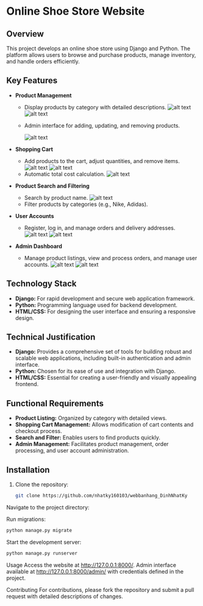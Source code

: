 # Online Shoe Store Website

## Overview

This project develops an online shoe store using Django and Python. The platform allows users to browse and purchase products, manage inventory, and handle orders efficiently.

## Key Features

- **Product Management**
  - Display products by category with detailed descriptions.
    ![alt text](image.png)
    ![alt text](image-1.png)
  - Admin interface for adding, updating, and removing products.

    ![alt text](image-3.png)
- **Shopping Cart**
  - Add products to the cart, adjust quantities, and remove items.
  ![alt text](image-4.png)
  ![alt text](image-5.png)
  - Automatic total cost calculation.
  ![alt text](image-6.png)

- **Product Search and Filtering**
  - Search by product name.
    ![alt text](image-7.png)
  - Filter products by categories (e.g., Nike, Adidas).

- **User Accounts**
  - Register, log in, and manage orders and delivery addresses.
    ![alt text](image-9.png)
    ![alt text](image-10.png)

- **Admin Dashboard**
  - Manage product listings, view and process orders, and manage user accounts.
  ![alt text](image-8.png)
  ![alt text](image-2.png)

## Technology Stack

- **Django:** For rapid development and secure web application framework.
- **Python:** Programming language used for backend development.
- **HTML/CSS:** For designing the user interface and ensuring a responsive design.

## Technical Justification

- **Django:** Provides a comprehensive set of tools for building robust and scalable web applications, including built-in authentication and admin interface.
- **Python:** Chosen for its ease of use and integration with Django.
- **HTML/CSS:** Essential for creating a user-friendly and visually appealing frontend.

## Functional Requirements

- **Product Listing:** Organized by category with detailed views.
- **Shopping Cart Management:** Allows modification of cart contents and checkout process.
- **Search and Filter:** Enables users to find products quickly.
- **Admin Management:** Facilitates product management, order processing, and user account administration.

## Installation

1. Clone the repository:
   ```bash
   git clone https://github.com/nhatky160103/webbanhang_DinhNhatKy
Navigate to the project directory:

Run migrations:

```bash
python manage.py migrate
```
Start the development server:

```bash
python manage.py runserver
```
Usage
Access the website at http://127.0.0.1:8000/.
Admin interface available at http://127.0.0.1:8000/admin/ with credentials defined in the project.

Contributing
For contributions, please fork the repository and submit a pull request with detailed descriptions of changes.
